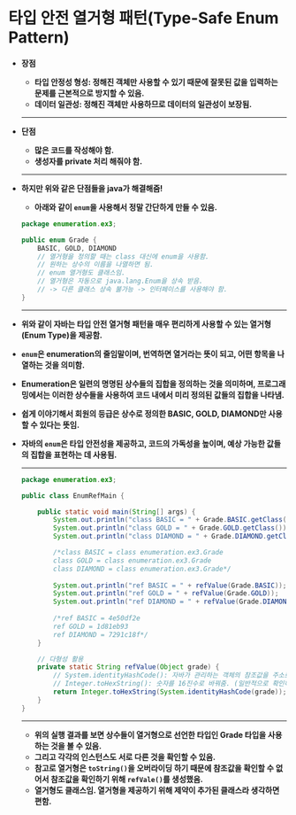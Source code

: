 # 타입 안전 열거형 패턴(Type-Safe Enum Pattern)

- **장점**
    - **타입 안정성 형성: 정해진 객체만 사용할 수 있기 때문에 잘못된 값을 입력하는 문제를 근본적으로 방지할 수 있음.**
    - **데이터 일관성: 정해진 객체만 사용하므로 데이터의 일관성이 보장됨.**
    
    ---
    
- **단점**
    - **많은 코드를 작성해야 함.**
    - **생성자를 private 처리 해줘야 함.**
    
    ---
    
- **하지만 위와 같은 단점들을 java가 해결해줌!**
    - **아래와 같이 `enum`을 사용해서 정말 간단하게 만들 수 있음.**
    
    ```java
    package enumeration.ex3;
    
    public enum Grade {
        BASIC, GOLD, DIAMOND
        // 열거형을 정의할 때는 class 대신에 enum을 사용함.
        // 원하는 상수의 이름을 나열하면 됨.
        // enum 열거형도 클래스임.
        // 열거형은 자동으로 java.lang.Enum을 상속 받음.
        // -> 다른 클래스 상속 불가능 -> 인터페이스를 사용해야 함.
    }
    ```
    
    ---
    
- **위와 같이 자바는 타입 안전 열거형 패턴을 매우 편리하게 사용할 수 있는 열거형(Enum Type)을 제공함.**
- **`enum`은 enumeration의 줄임말이며, 번역하면 열거라는 뜻이 되고, 어떤 항목을 나열하는 것을 의미함.**
- **Enumeration은 일련의 명명된 상수들의 집합을 정의하는 것을 의미하며, 프로그래밍에서는 이러한 상수들을 사용하여 코드 내에서 미리 정의된 값들의 집합을 나타냄.**
- **쉽게 이야기해서 회원의 등급은 상수로 정의한 BASIC, GOLD, DIAMOND만 사용할 수 있다는 뜻임.**
- **자바의 `enum`은 타입 안전성을 제공하고, 코드의 가독성을 높이며, 예상 가능한 값들의 집합을 표현하는 데 사용됨.**
  
    ---
    
    ```java
    package enumeration.ex3;
    
    public class EnumRefMain {
    
        public static void main(String[] args) {
            System.out.println("class BASIC = " + Grade.BASIC.getClass());
            System.out.println("class GOLD = " + Grade.GOLD.getClass());
            System.out.println("class DIAMOND = " + Grade.DIAMOND.getClass());
    
            /*class BASIC = class enumeration.ex3.Grade
            class GOLD = class enumeration.ex3.Grade
            class DIAMOND = class enumeration.ex3.Grade*/
            
            System.out.println("ref BASIC = " + refValue(Grade.BASIC));
            System.out.println("ref GOLD = " + refValue(Grade.GOLD));
            System.out.println("ref DIAMOND = " + refValue(Grade.DIAMOND));
            
            /*ref BASIC = 4e50df2e
            ref GOLD = 1d81eb93
            ref DIAMOND = 7291c18f*/
        }
    
        // 다형성 활용
        private static String refValue(Object grade) {
            // System.identityHashCode(): 자바가 관리하는 객체의 참조값을 주소로 줌.
            // Integer.toHexString(): 숫자를 16진수로 바꿔줌. (일반적으로 확인하는 참조값: 16진수)
            return Integer.toHexString(System.identityHashCode(grade));
        }
    }
    ```
    
    ---
    
    - **위의 실행 결과를 보면 상수들이 열거형으로 선언한 타입인 Grade 타입을 사용하는 것을 볼 수 있음.**
    - **그리고 각각의 인스턴스도 서로 다른 것을 확인할 수 있음.**
    - **참고로 열거형은 `toString()`을 오버라이딩 하기 때문에 참조값을 확인할 수 없어서 참조값을 확인하기 위해 `refVale()`를 생성했음.**
    - **열거형도 클래스임. 열거형을 제공하기 위해 제약이 추가된 클래스라 생각하면 편함.**
